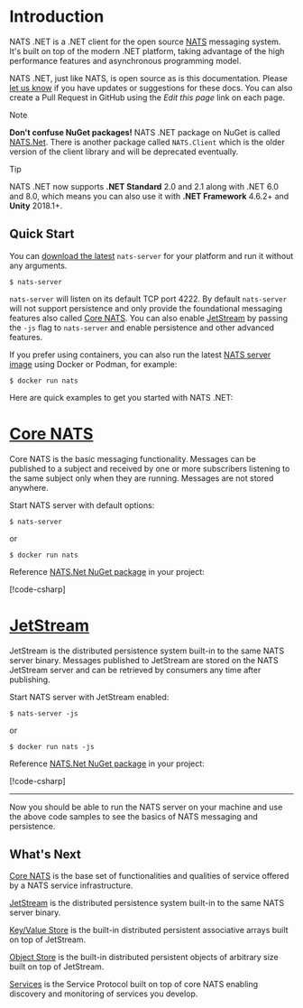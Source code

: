 # Introduction

NATS .NET is a .NET client for the open source [NATS](https://nats.io/) messaging system.
It's built on top of the modern .NET platform, taking advantage of the high performance features and
asynchronous programming model.

NATS .NET, just like NATS, is open source as is this documentation.
Please [let us know](https://slack.nats.io) if you have updates or suggestions for
these docs. You can also create a Pull Request in GitHub using the _Edit this page_ link on each page.

> [!NOTE]
> **Don't confuse NuGet packages!**
> NATS .NET package on NuGet is called [NATS.Net](https://www.nuget.org/packages/NATS.Net).
> There is another package called `NATS.Client` which is the older version of the client library
> and will be deprecated eventually.

> [!TIP]
> NATS .NET now supports **.NET Standard** 2.0 and 2.1 along with .NET 6.0 and 8.0,
> which means you can also use it with **.NET Framework** 4.6.2+ and **Unity** 2018.1+.

## Quick Start

You can [download the latest](https://nats.io/download/) `nats-server` for your platform and run it without any arguments.

```shell
$ nats-server
```

`nats-server` will listen on its default TCP port 4222. By default `nats-server` will not support persistence and only
provide the foundational messaging features also called [Core NATS](https://docs.nats.io/nats-concepts/core-nats). You can
also enable [JetStream](https://docs.nats.io/nats-concepts/jetstream) by passing the `-js` flag to `nats-server` and enable
persistence and other advanced features.

If you prefer using containers, you can also run the latest
[NATS server image](https://docs.nats.io/running-a-nats-service/nats_docker) using Docker or Podman, for example:

```shell
$ docker run nats
```

Here are quick examples to get you started with NATS .NET:

# [Core NATS](#tab/core-nats)

Core NATS is the basic messaging functionality. Messages can be published to a subject and received by one or more
subscribers listening to the same subject only when they are running.
Messages are not stored anywhere.

Start NATS server with default options:

```shell
$ nats-server
```
or
```shell
$ docker run nats
```

Reference [NATS.Net NuGet package](https://www.nuget.org/packages/NATS.Net) in your project:

[!code-csharp[](../../tests/NATS.Net.DocsExamples/IntroPage.cs#core-nats)]

# [JetStream](#tab/jetstream)

JetStream is the distributed persistence system built-in to the same NATS server binary. Messages published
to JetStream are stored on the NATS JetStream server and can be retrieved by consumers any time after publishing.

Start NATS server with JetStream enabled:

```shell
$ nats-server -js
```
or
```shell
$ docker run nats -js
```

Reference [NATS.Net NuGet package](https://www.nuget.org/packages/NATS.Net/) in your project:

[!code-csharp[](../../tests/NATS.Net.DocsExamples/IntroPage.cs#jetstream)]

---

Now you should be able to run the NATS server on your machine and use the above code samples to see the basics of
NATS messaging and persistence.

## What's Next

[Core NATS](core/intro.md) is the base set of functionalities and qualities of service offered by a NATS service infrastructure.

[JetStream](jetstream/intro.md) is the distributed persistence system built-in to the same NATS server binary.

[Key/Value Store](key-value-store/intro.md) is the built-in distributed persistent associative arrays built on top of JetStream.

[Object Store](object-store/intro.md) is the built-in distributed persistent objects of arbitrary size built on top of JetStream.

[Services](services/intro.md) is the Service Protocol built on top of core NATS enabling discovery and monitoring of services you develop.
